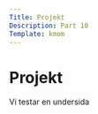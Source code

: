 ```yaml
---
Title: Projekt
Description: Part 10
Template: kmom
---
```


Projekt
==================

Vi testar en undersida
